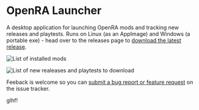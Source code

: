 # OpenRA Launcher

A desktop application for launching OpenRA mods and tracking new releases and playtests. Runs on Linux (as an AppImage) and Windows (a portable exe) - head over to the releases page to [download the latest release](https://github.com/dragunoff/OpenRA-Launcher/releases/latest).

![List of installed mods](./screenshots/screenshot-mods.png)

![List of new realeases and playtests to download](./screenshots/screenshot-updates.png)

Feeback is welcome so you can [submit a bug report or feature request](https://github.com/dragunoff/OpenRA-Launcher/issues) on the issue tracker.

glhf!
